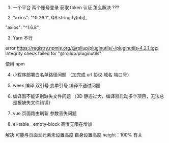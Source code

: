 1. 一个平台 两个账号登录 获取 token 认证 怎么解决 ???

2. "axios": "^0.26.1", QS.stringify(obj),

"axios": "^1.6.8",

3. Yarn 不行

error https://registry.npmjs.org/@rollup/pluginutils/-/pluginutils-4.2.1.tgz: Integrity check failed for "@rollup/pluginutils"

使用 npm

4. 小程序部署白名单路径问题 （加完成 url 协议 域名 端口号）

5. weex 编译 双引号 变单引号 编译不通过问题

6. 编译器不能识别缺失文件问题 （3D 静态过大，编译器启动多个项目，无法总是报缺失文件错误）

7. vue 页面路由刷新 参数丢失问题

8. el-table\_\_empty-block 高度无限在增加

解决 可能与页面父元素未设置高度 自身设置高度 height：100% 有关
